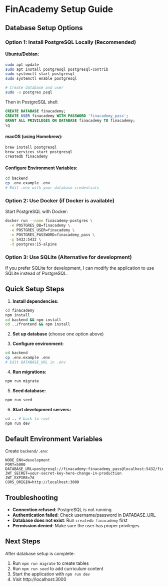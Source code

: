 # FinAcademy Setup Guide

## Database Setup Options

### Option 1: Install PostgreSQL Locally (Recommended)

#### Ubuntu/Debian:
```bash
sudo apt update
sudo apt install postgresql postgresql-contrib
sudo systemctl start postgresql
sudo systemctl enable postgresql

# Create database and user
sudo -u postgres psql
```

Then in PostgreSQL shell:
```sql
CREATE DATABASE finacademy;
CREATE USER finacademy WITH PASSWORD 'finacademy_pass';
GRANT ALL PRIVILEGES ON DATABASE finacademy TO finacademy;
\q
```

#### macOS (using Homebrew):
```bash
brew install postgresql
brew services start postgresql
createdb finacademy
```

#### Configure Environment Variables:
```bash
cd backend
cp .env.example .env
# Edit .env with your database credentials
```

### Option 2: Use Docker (if Docker is available)

Start PostgreSQL with Docker:
```bash
docker run --name finacademy-postgres \
  -e POSTGRES_DB=finacademy \
  -e POSTGRES_USER=finacademy \
  -e POSTGRES_PASSWORD=finacademy_pass \
  -p 5432:5432 \
  -d postgres:15-alpine
```

### Option 3: Use SQLite (Alternative for development)

If you prefer SQLite for development, I can modify the application to use SQLite instead of PostgreSQL.

## Quick Setup Steps

1. **Install dependencies:**
```bash
cd finacademy
npm install
cd backend && npm install
cd ../frontend && npm install
```

2. **Set up database** (choose one option above)

3. **Configure environment:**
```bash
cd backend
cp .env.example .env
# Edit DATABASE_URL in .env
```

4. **Run migrations:**
```bash
npm run migrate
```

5. **Seed database:**
```bash
npm run seed
```

6. **Start development servers:**
```bash
cd .. # back to root
npm run dev
```

## Default Environment Variables

Create `backend/.env`:
```env
NODE_ENV=development
PORT=5000
DATABASE_URL=postgresql://finacademy:finacademy_pass@localhost:5432/finacademy
JWT_SECRET=your-secret-key-here-change-in-production
JWT_EXPIRE=7d
CORS_ORIGIN=http://localhost:3000
```

## Troubleshooting

- **Connection refused**: PostgreSQL is not running
- **Authentication failed**: Check username/password in DATABASE_URL
- **Database does not exist**: Run `createdb finacademy` first
- **Permission denied**: Make sure the user has proper privileges

## Next Steps

After database setup is complete:
1. Run `npm run migrate` to create tables
2. Run `npm run seed` to add curriculum content
3. Start the application with `npm run dev`
4. Visit http://localhost:3000